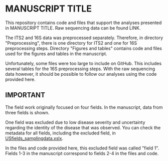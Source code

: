 # MANUSCRIPT TITLE

This repository contains code and files that support the analyses presented in MANUSCRIPT TITLE.
Raw sequencing data can be found LINK.

The ITS2 and 16S data was preprocessed separately. Therefore, in directory "Preprocessing", there is one directory for ITS2 and one for 16S preprocessing steps.
Directory "Figures and tables" contains code and files used for the figures and tables in the manuscript.

Unfortunately, some files were too large to include on GitHub. This includes several tables for the 16S preprocessing steps.
With the raw sequencing data however, it should be possible to follow our analyses using the code provided here.

## IMPORTANT
The field work originally focused on four fields. In the manuscript, data from three fields is shown.

One field was excluded due to low disease severity and uncertainty regarding the identity of the disease that was observed.
You can check the metadata for all fields, including the excluded field, in [USfields_samplingdata.xslx](USfields_samplingdata.xlsx).

In the files and code provided here, this excluded field was called "field 1".
Fields 1-3 in the manuscript correspond to fields 2-4 in the files and code.
